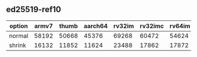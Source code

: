 ## ed25519-ref10

|option|armv7|thumb|aarch64|rv32im|rv32imc|rv64im|rv64imc|x86  |x64  |apx  |
|------|-----|-----|-------|------|-------|------|-------|-----|-----|-----|
|normal|58192|50668|45376  |69268 |60472  |54624 |49232  |61927|52334|51755|
|shrink|16132|11852|11624  |23488 |17862  |17872 |13578  |19074|15288|14385|
